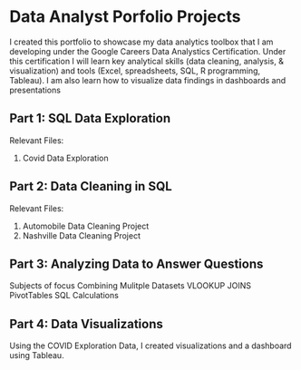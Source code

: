 # Data Analyst Porfolio Projects

I created  this portfolio to showcase my data analytics toolbox that I am developing under the Google Careers Data Analystics Certification. Under this certification I will learn key analytical skills (data cleaning, analysis, & visualization) and tools (Excel, spreadsheets, SQL, R programming, Tableau). I am also learn how to visualize data findings in dashboards and presentations


## **Part 1: SQL Data Exploration**

Relevant Files: 

1. Covid Data Exploration


## **Part 2: Data Cleaning in SQL**

Relevant Files: 

1. Automobile Data Cleaning Project
2. Nashville Data Cleaning Project

## **Part 3: Analyzing Data to Answer Questions**
Subjects of focus
    Combining Mulitple Datasets
    VLOOKUP
    JOINS
    PivotTables
    SQL Calculations
## **Part 4: Data Visualizations**

Using the COVID Exploration Data, I created visualizations and a dashboard using Tableau.

